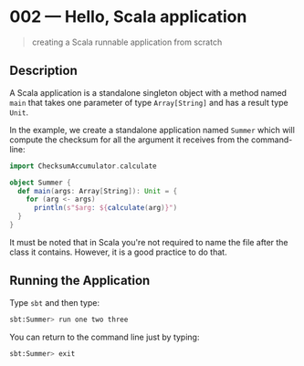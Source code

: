 # 002 &mdash; Hello, Scala application
> creating a Scala runnable application from scratch

## Description
A Scala application is a standalone singleton object with a method named `main` that takes one parameter of type `Array[String]` and has a result type `Unit`.

In the example, we create a standalone application named `Summer` which will compute the checksum for all the argument it receives from the command-line:

```scala
import ChecksumAccumulator.calculate

object Summer {
  def main(args: Array[String]): Unit = {
    for (arg <- args)
      println(s"$arg: ${calculate(arg)}")
  }
}
```

It must be noted that in Scala you're not required to name the file after the class it contains. However, it is a good practice to do that.

## Running the Application
Type `sbt` and then type:

```bash
sbt:Summer> run one two three
```

You can return to the command line just by typing: 
```bash
sbt:Summer> exit
```
